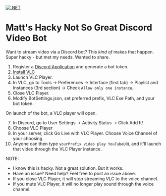 [![.NET](https://github.com/MattTheDev/DiscordVideoBot/actions/workflows/dotnet.yml/badge.svg?branch=main)](https://github.com/MattTheDev/DiscordVideoBot/actions/workflows/dotnet.yml)

# Matt's Hacky Not So Great Discord Video Bot
Want to stream video via a Discord bot? This *kind of* makes that happen. Super hacky - but met my needs. Wanted to share.

1. Register a [Discord Application](https://discord.com/developers/applications#top) and generate a bot token.
2. [Install VLC](https://www.videolan.org/vlc/)
3. Launch VLC Player. 
4. In VLC, go to Tools -> Preferences -> Interface (first tab) -> Playlist and Instances (3rd section) -> Check `Allow only one instance`.
5. Close VLC Player.
6. Modify BotSettings.json, set preferred prefix, VLC Exe Path, and your bot token.

On launch of the bot, a VLC player will open.

7. In Discord, go to User Settings -> Activity Status -> Click Add It!
8. Choose VLC Player
9. In your server, click Go Live with VLC Player. Choose Voice Channel of your choosing.
10. Anyone can then type `yourPrefix video play YouTubeURL` and it'll launch that video through the VLC Player instance. 

NOTE: 

* I know this is hacky. Not a great solution. But it works.
* Have an issue? Need help? Feel free to post an issue above.
* If you close VLC Player, it will stop streaming VLC to the voice channel.
* If you mute VLC Player, it will no longer play sound through the voice channel.
